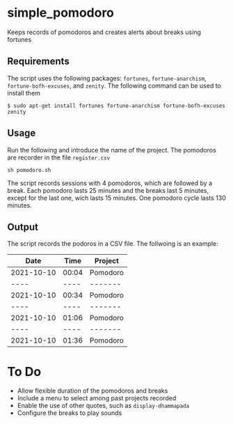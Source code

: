 # simple_pomodoro

Keeps records of pomodoros and creates alerts about breaks using fortunes


## Requirements 

The script uses the following packages: `fortunes`, `fortune-anarchism`, `fortune-bofh-excuses`, and `zenity`. The following command can be used to install them

```
$ sudo apt-get install fortunes fortune-anarchism fortune-bofh-excuses zenity
```


## Usage

Run the following and introduce the name of the project. The pomodoros are recorder in the file `register.csv`
```
sh pomodoro.sh
```
The script records sessions with 4 pomodoros, which are followed by a break. Each pomodoro lasts 25 minutes and the breaks last 5 minutes, except for the last one, wich lasts 15 minutes. One pomodoro cycle lasts 130 minutes.


## Output

The script records the podoros in a CSV file. The follwoing is an example:

| Date | Time | Project |
 ---- | ---- | ------- 
2021-10-10 | 00:04 | Pomodoro |
  ---- | ---- | ------- |
2021-10-10 | 00:34 | Pomodoro |
  ---- | ---- | ------- |
2021-10-10 | 01:06 | Pomodoro |
  ---- | ---- | ------- |
2021-10-10 | 01:36 | Pomodoro |




# To Do

* Allow flexible duration of the pomodoros and breaks
* Include a menu to select among past projects recorded
* Enable the use of other quotes, such as `display-dhammapada`
* Configure the breaks to play sounds

